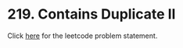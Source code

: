 # 219. Contains Duplicate II

Click [here](https://leetcode.com/problems/contains-duplicate-ii/) for the leetcode problem statement.
